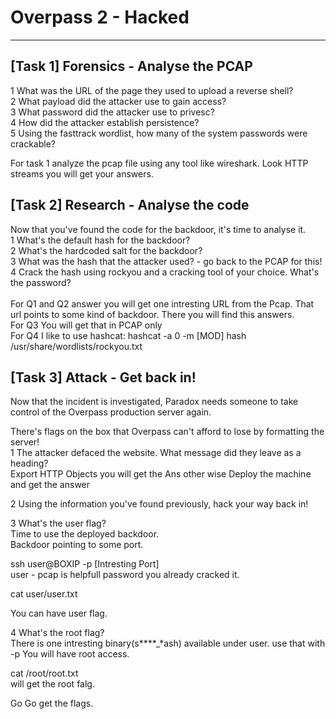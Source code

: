 # Overpass 2 - Hacked
----------------------------------------

## [Task 1] Forensics - Analyse the PCAP

1 	What was the URL of the page they used to upload a reverse shell? <br>
2 	What payload did the attacker use to gain access? <br>
3 	What password did the attacker use to privesc? <br>
4 	How did the attacker establish persistence? <br>
5   Using the fasttrack wordlist, how many of the system passwords were crackable? <br>

For task 1 analyze the pcap file using any tool like wireshark. Look HTTP streams you will get your answers. <br>


## [Task 2] Research - Analyse the code

Now that you've found the code for the backdoor, it's time to analyse it. <br>
1 	What's the default hash for the backdoor? <br> 
2 	What's the hardcoded salt for the backdoor? <br>
3 	What was the hash that the attacker used? - go back to the PCAP for this! <br>
4 	Crack the hash using rockyou and a cracking tool of your choice. What's the password? <br>
<br>
For Q1 and Q2 answer you will get one intresting URL from the Pcap. That url points to some kind of backdoor. There you will find this answers. <br>
For Q3 You will get that in PCAP only <br> 
For Q4 I like to use hashcat: hashcat -a 0 -m [MOD] hash /usr/share/wordlists/rockyou.txt <br>

## [Task 3] Attack - Get back in!

Now that the incident is investigated, Paradox needs someone to take control of the Overpass production server again. <br>

There's flags on the box that Overpass can't afford to lose by formatting the server!  <br>
1 	The attacker defaced the website. What message did they leave as a heading? <br>
Export HTTP Objects you will get the Ans other wise Deploy the machine and get the answer <br>

2 	Using the information you've found previously, hack your way back in!  <br>

3   What's the user flag? <br>
Time to use the deployed backdoor. <br>
Backdoor pointing to some port. <br>

ssh user@BOXIP -p [Intresting Port] <br>
user - pcap is helpfull
password you already cracked it. <br>

cat user/user.txt <br>

You can have user flag. <br>

4   What's the root flag? <br>
There is one intresting binary(s****_*ash) available under user. use that with -p You will have root access. <br>

cat /root/root.txt <br>
will get the root falg. <br>

Go Go get the flags.

